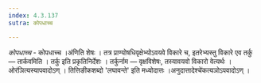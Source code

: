 ```yaml
---
index: 4.3.137
sutra: कोपधाच्च

---
```

_कोपधाच्च_ - कोपधाच्च ।अ॑णिति शेषः । तत्र प्राण्योषधिवृक्षेभ्योऽवयवे विकारे च, इतरेभ्यस्तु विकारे एव तर्कु — तार्कवमिति । तर्कु इति प्रकृतिनिर्देशः । तर्कुर्नाम — वृक्षविशेषः, तस्यावयवो विकारो वेत्यर्थः ।ओर॑ञित्यस्यापवादोऽण् । तित्तिङीकशब्दो 'लघावन्ते' इति मध्योदात्तः ।अनुदात्तादेश्चे॑कत्यञोऽपवादोऽण् । 